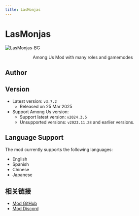 ```yaml
---
title: LasMonjas
---
```

# LasMonjas
![LasMonjas-BG](/Image/LasMonjas_banner.png)

<div align="center">
</h3>Among Us Mod with many roles and gamemodes</h3>
</div>

<script setup>
import { VPTeamMembers } from 'vitepress/theme'

const members = [
  {
    avatar: '/Image/KiraYamato94.png',
    name: 'KiraYamato94',
    title: 'Developer',
    org: 'Las Monjas',
    orgLink: 'https://github.com/KiraYamato94/LasMonjas',
    links: [
      { icon: 'github', link: 'https://github.com/KiraYamato94' },
    ]
  },
]
</script>

## Author

<div align="center">
<VPTeamMembers size="small" :members="members" />
</div>

## Version
- Latest version: `v3.7.2`
  - Released on 25 Mar 2025
- Support Among Us version:
    - Support latest version: `v2024.3.5`
    - Unsupported versions: `v2023.11.28` and earlier versions.

## Language Support
The mod currently supports the following languages:
- English
- Spanish
- Chinese
- Japanese

## 相关链接
- [Mod GitHub](https://github.com/KiraYamato94/LasMonjas)
- [Mod Discord](https://discord.gg/UPCSqnD4NU)